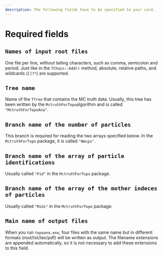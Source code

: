 ```yaml
---
description: The following fields have to be specified to your card.
---
```


# Required fields

## `Names of input root files`

One file per line, without tailing characters, such as comma, semicolon and period. Just like in the `TChain::Add()` method, absolute, relative paths, and wildcards \(`[]?*`\) are supported.

## `Tree name`

Name of the `TTree` that contains the MC truth data. Usually, this tree has been written by the `MctruthForTopo`algorithm and is called `"MctruthForTopoAna"`.

## `Branch name of the number of particles`

This branch is required for reading the two arrays specified below. In the `MctruthForTopo` package, it is called `"Nmcps"`.

## `Branch name of the array of particle identifications`

Usually called `"Pid"` in the `MctruthForTopo` package.

## `Branch name of the array of the mother indeces of particles`

Usually called `"Midx"` in the `MctruthForTopo` package.

## `Main name of output files`

When you run `topoana.exe`, four files with the same name but in different formats \(root/txt/tex/pdf\) will be written as output. The filename extensions are appended automatically, so it is not necessary to add these extensions to this field.

